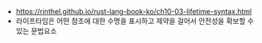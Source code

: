 - https://rinthel.github.io/rust-lang-book-ko/ch10-03-lifetime-syntax.html
- 라이프타임은 어떤 참조에 대한 수명을 표시하고 제약을 걸어서 안전성을 확보할 수 있는 문법요소

